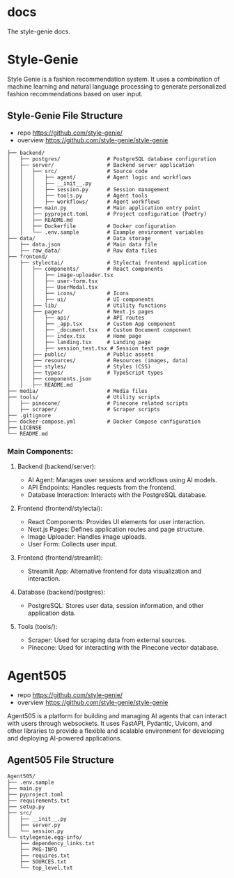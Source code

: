 # docs
The style-genie docs.


# Style-Genie 
Style Genie is a fashion recommendation system. It uses a combination of machine learning and natural language processing to generate personalized fashion recommendations based on user input.

## Style-Genie File Structure

- repo  https://github.com/style-genie/
- overview https://github.com/style-genie/style-genie
```
├── backend/
│   ├── postgres/               # PostgreSQL database configuration
│   ├── server/                 # Backend server application
│   │   ├── src/                # Source code
│   │   │   ├── agent/          # Agent logic and workflows
│   │   │   ├── __init__.py
│   │   │   ├── session.py      # Session management
│   │   │   ├── tools.py        # Agent tools
│   │   │   ├── workflows/      # Agent workflows
│   │   ├── main.py             # Main application entry point
│   │   ├── pyproject.toml      # Project configuration (Poetry)
│   │   ├── README.md
│   │   ├── Dockerfile          # Docker configuration
│   │   └── .env.sample         # Example environment variables
├── data/                       # Data storage
│   ├── data.json               # Main data file
│   ├── raw_data/               # Raw data files
├── frontend/
│   ├── stylectai/              # Stylectai frontend application
│   │   ├── components/         # React components
│   │   │   ├── image-uploader.tsx
│   │   │   ├── user-form.tsx
│   │   │   ├── UserModal.tsx
│   │   │   ├── icons/          # Icons
│   │   │   ├── ui/             # UI components
│   │   ├── lib/                # Utility functions
│   │   ├── pages/              # Next.js pages
│   │   │   ├── api/            # API routes
│   │   │   ├── _app.tsx        # Custom App component
│   │   │   ├── _document.tsx   # Custom Document component
│   │   │   ├── index.tsx       # Home page
│   │   │   ├── landing.tsx     # Landing page
│   │   │   ├── session_test.tsx # Session test page
│   │   ├── public/             # Public assets
│   │   ├── resources/          # Resources (images, data)
│   │   ├── styles/             # Styles (CSS)
│   │   ├── types/              # TypeScript types
│   │   ├── components.json
│   │   ├── README.md
├── media/                      # Media files
├── tools/                      # Utility scripts
│   ├── pinecone/               # Pinecone related scripts
│   ├── scraper/                # Scraper scripts
├── .gitignore
├── docker-compose.yml          # Docker Compose configuration
├── LICENSE
└── README.md
```
### Main Components:

1.  Backend (backend/server):
    *   AI Agent: Manages user sessions and workflows using AI models.
    *   API Endpoints: Handles requests from the frontend.
    *   Database Interaction: Interacts with the PostgreSQL database.

2.  Frontend (frontend/stylectai):
    *   React Components: Provides UI elements for user interaction.
    *   Next.js Pages: Defines application routes and page structure.
    *   Image Uploader: Handles image uploads.
    *   User Form: Collects user input.

3.  Frontend (frontend/streamlit):
    *   Streamlit App: Alternative frontend for data visualization and interaction.

4.  Database (backend/postgres):
    *   PostgreSQL: Stores user data, session information, and other application data.

5.  Tools (tools/):
    *   Scraper: Used for scraping data from external sources.
    *   Pinecone: Used for interacting with the Pinecone vector database.


# Agent505
- repo  https://github.com/style-genie/
- overview https://github.com/style-genie/style-genie

Agent505 is a platform for building and managing AI agents that can interact with users through websockets. It uses FastAPI, Pydantic, Uvicorn, and other libraries to provide a flexible and scalable environment for developing and deploying AI-powered applications.

## Agent505 File Structure

```
Agent505/
├── .env.sample
├── main.py
├── pyproject.toml
├── requirements.txt
├── setup.py
├── src/
│   ├── __init__.py
│   ├── server.py
│   └── session.py
└── stylegenie.egg-info/
    ├── dependency_links.txt
    ├── PKG-INFO
    ├── requires.txt
    ├── SOURCES.txt
    └── top_level.txt
```